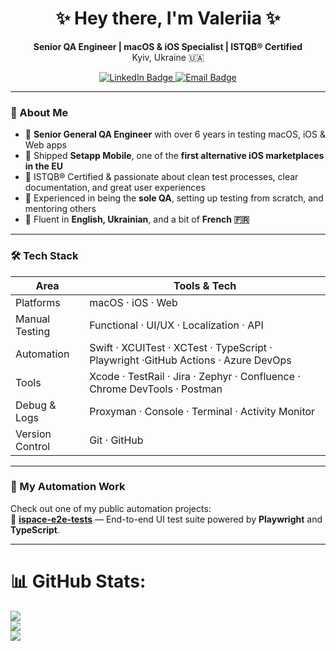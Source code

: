 <h1 align="center">✨ Hey there, I'm Valeriia ✨</h1>
<p align="center">
  <b>Senior QA Engineer | macOS & iOS Specialist | ISTQB® Certified</b><br>
  Kyiv, Ukraine 🇺🇦
</p>

<p align="center">
  <a href="https://www.linkedin.com/in/valeriia-kozachenko" target="_blank">
    <img src="https://img.shields.io/badge/LinkedIn-Valeriia%20Kozachenko-blue?logo=linkedin" alt="LinkedIn Badge"/>
  </a>
  <a href="mailto:kozachenko.lera1@gmail.com">
    <img src="https://img.shields.io/badge/email-kozakenko.lera1@gmail.com-blueviolet?logo=gmail" alt="Email Badge"/>
  </a>
</p>

---

### 💼 About Me

- 🧪 **Senior General QA Engineer** with over 6 years in testing macOS, iOS & Web apps  
- 🚀 Shipped **Setapp Mobile**, one of the **first alternative iOS marketplaces in the EU**  
- 🧠 ISTQB® Certified & passionate about clean test processes, clear documentation, and great user experiences  
- 🧰 Experienced in being the **sole QA**, setting up testing from scratch, and mentoring others  
- 💬 Fluent in **English, Ukrainian**, and a bit of **French 🇫🇷**

---

### 🛠 Tech Stack

| Area             | Tools & Tech                                         |
|------------------|------------------------------------------------------|
| Platforms        | macOS · iOS · Web                          |
| Manual Testing   | Functional · UI/UX  · Localization · API |
| Automation       | Swift · XCUITest · XCTest · TypeScript · Playwright ·GitHub Actions · Azure DevOps |
| Tools            | Xcode · TestRail · Jira · Zephyr · Confluence · Chrome DevTools · Postman    |
| Debug & Logs     | Proxyman · Console · Terminal · Activity Monitor      |
| Version Control  | Git · GitHub                                         |

---
### 🧪 My Automation Work

Check out one of my public automation projects:  
📂 [**ispace-e2e-tests**](https://github.com/trin-trinity/ispace-e2e-tests) — End-to-end UI test suite powered by **Playwright** and **TypeScript**.

---

# 📊 GitHub Stats:
![](https://github-readme-stats.vercel.app/api?username=trin-trinity&theme=ocean_dark&hide_border=true&include_all_commits=false&count_private=false)<br/>
![](https://nirzak-streak-stats.vercel.app/?user=trin-trinity&theme=ocean_dark&hide_border=true)<br/>
![](https://github-readme-stats.vercel.app/api/top-langs/?username=trin-trinity&theme=ocean_dark&hide_border=true&include_all_commits=false&count_private=false&layout=compact)
